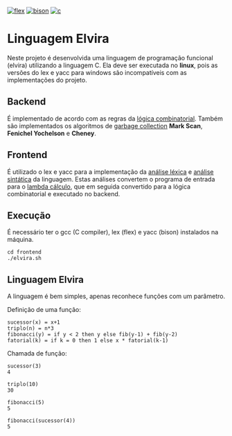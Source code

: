 [![flex](https://img.shields.io/badge/flex-lex-9fcbfa)](https://ccm.net/faq/30635-how-to-install-flex-and-bison-under-ubuntu)
[![bison](https://img.shields.io/badge/bison-yacc-f09367)](https://ccm.net/faq/30635-how-to-install-flex-and-bison-under-ubuntu)
[![c](https://img.shields.io/badge/C-gcc-blue)](http://www.mingw.org/)

# Linguagem Elvira

Neste projeto é desenvolvida uma linguagem de programação funcional (elvira) utilizando a linguagem C. Ela deve ser executada no **linux**, pois as versões do lex e yacc para windows são incompatíveis com as implementações do projeto.

## Backend
É implementado de acordo com as regras da [lógica combinatorial](https://en.wikipedia.org/wiki/Combinatory_logic). Também são implementados os algoritmos de [garbage collection](https://en.wikipedia.org/wiki/Garbage_collection_(computer_science)) **Mark Scan**, **Fenichel Yochelson** e **Cheney**. 

## Frontend
É utilizado o lex e yacc para a implementação da [análise léxica](https://pt.wikipedia.org/wiki/An%C3%A1lise_l%C3%A9xica) e [análise sintática](https://pt.wikibooks.org/wiki/Constru%C3%A7%C3%A3o_de_compiladores/An%C3%A1lise_sint%C3%A1tica) da linguagem. Estas análises convertem o programa de entrada para o [lambda cálculo](https://en.wikipedia.org/wiki/Lambda_calculus), que em seguida convertido para a lógica combinatorial e executado no backend.

## Execução

É necessário ter o gcc (C compiler), lex (flex) e yacc (bison) instalados na máquina.

```
cd frontend
./elvira.sh
```

## Linguagem Elvira

A linguagem é bem simples, apenas reconhece funções com um parâmetro.

Definição de uma função:
```
sucessor(x) = x+1
triplo(n) = n*3
fibonacci(y) = if y < 2 then y else fib(y-1) + fib(y-2)
fatorial(k) = if k = 0 then 1 else x * fatorial(k-1)
```

Chamada de função:
```
sucessor(3)
4

triplo(10)
30

fibonacci(5)
5

fibonacci(sucessor(4))
5
```
